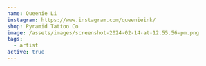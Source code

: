 ```yaml
---
name: Queenie Li
instagram: https://www.instagram.com/queenieink/
shop: Pyramid Tattoo Co
image: /assets/images/screenshot-2024-02-14-at-12.55.56-pm.png
tags:
  - artist
active: true
---
```

